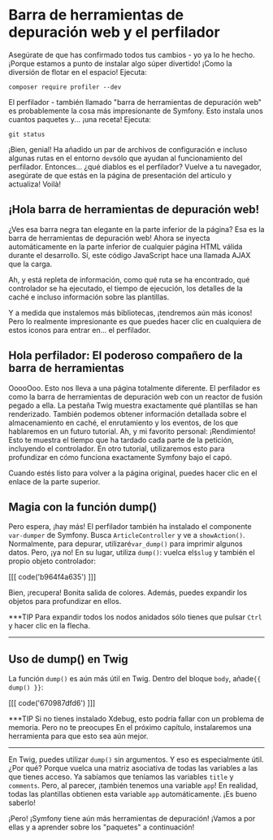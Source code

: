 # Barra de herramientas de depuración web y el perfilador

Asegúrate de que has confirmado todos tus cambios - yo ya lo he hecho. ¡Porque estamos a punto de instalar algo súper divertido! ¡Como la diversión de flotar en el espacio! Ejecuta:

```terminal
composer require profiler --dev
```

El perfilador - también llamado "barra de herramientas de depuración web" es probablemente la cosa más impresionante de Symfony. Esto instala unos cuantos paquetes y... ¡una receta! Ejecuta:

```terminal
git status
```

¡Bien, genial! Ha añadido un par de archivos de configuración e incluso algunas rutas en el entorno `dev`sólo que ayudan al funcionamiento del perfilador. Entonces... ¿qué diablos es el perfilador? Vuelve a tu navegador, asegúrate de que estás en la página de presentación del artículo y actualiza! Voilà!

## ¡Hola barra de herramientas de depuración web!

¿Ves esa barra negra tan elegante en la parte inferior de la página? Esa es la barra de herramientas de depuración web! Ahora se inyecta automáticamente en la parte inferior de cualquier página HTML válida durante el desarrollo. Sí, este código JavaScript hace una llamada AJAX que la carga.

Ah, y está repleta de información, como qué ruta se ha encontrado, qué controlador se ha ejecutado, el tiempo de ejecución, los detalles de la caché e incluso información sobre las plantillas.

Y a medida que instalemos más bibliotecas, ¡tendremos aún más iconos! Pero lo realmente impresionante es que puedes hacer clic en cualquiera de estos iconos para entrar en... el perfilador.

## Hola perfilador: El poderoso compañero de la barra de herramientas

OoooOoo. Esto nos lleva a una página totalmente diferente. El perfilador es como la barra de herramientas de depuración web con un reactor de fusión pegado a ella. La pestaña Twig muestra exactamente qué plantillas se han renderizado. También podemos obtener información detallada sobre el almacenamiento en caché, el enrutamiento y los eventos, de los que hablaremos en un futuro tutorial. Ah, y mi favorito personal: ¡Rendimiento! Esto te muestra el tiempo que ha tardado cada parte de la petición, incluyendo el controlador. En otro tutorial, utilizaremos esto para profundizar en cómo funciona exactamente Symfony bajo el capó.

Cuando estés listo para volver a la página original, puedes hacer clic en el enlace de la parte superior.

## Magia con la función dump()

Pero espera, ¡hay más! El perfilador también ha instalado el componente `var-dumper` de Symfony. Busca `ArticleController` y ve a `showAction()`. Normalmente, para depurar, utilizaré`var_dump()` para imprimir algunos datos. Pero, ¡ya no! En su lugar, utiliza `dump()`: vuelca el`$slug` y también el propio objeto controlador:

[[[ code('b964f4a635') ]]]

Bien, ¡recupera! Bonita salida de colores. Además, puedes expandir los objetos para profundizar en ellos.

***TIP
Para expandir todos los nodos anidados sólo tienes que pulsar `Ctrl` y hacer clic en la flecha.
***

## Uso de dump() en Twig

La función `dump()` es aún más útil en Twig. Dentro del bloque `body`, añade`{{ dump() }}`:

[[[ code('670987dfd6') ]]]

***TIP
Si no tienes instalado Xdebug, esto podría fallar con un problema de memoria. Pero no te preocupes En el próximo capítulo, instalaremos una herramienta para que esto sea aún mejor.
***

En Twig, puedes utilizar `dump()` sin argumentos. Y eso es especialmente útil. ¿Por qué? Porque vuelca una matriz asociativa de todas las variables a las que tienes acceso. Ya sabíamos que teníamos las variables `title` y `comments`. Pero, al parecer, ¡también tenemos una variable `app`! En realidad, todas las plantillas obtienen esta variable `app` automáticamente. ¡Es bueno saberlo!

¡Pero! ¡Symfony tiene aún más herramientas de depuración! ¡Vamos a por ellas y a aprender sobre los "paquetes" a continuación!
